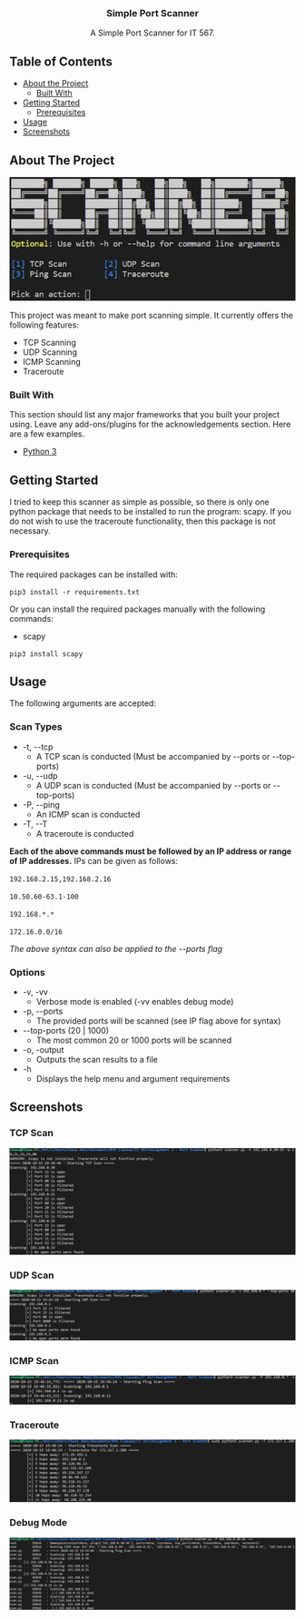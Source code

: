 <br />
<p align="center">
  <h3 align="center">Simple Port Scanner</h3>
  <p align="center">
    A Simple Port Scanner for IT 567.
    <br />
  </p>
</p>



<!-- TABLE OF CONTENTS -->
## Table of Contents

* [About the Project](#about-the-project)
  * [Built With](#built-with)
* [Getting Started](#getting-started)
  * [Prerequisites](#prerequisites)
* [Usage](#usage)
* [Screenshots](#screenshots)



<!-- ABOUT THE PROJECT -->
## About The Project

![Product Name Screen Shot](main_menu.jpg)

This project was meant to make port scanning simple. It currently offers the following features:

* TCP Scanning
* UDP Scanning
* ICMP Scanning
* Traceroute

### Built With
This section should list any major frameworks that you built your project using. Leave any add-ons/plugins for the acknowledgements section. Here are a few examples.
* [Python 3](https://www.python.org/)

<!-- GETTING STARTED -->
## Getting Started

I tried to keep this scanner as simple as possible, so there is only one python package that needs to be installed to run the program: scapy. If you do not wish to use the traceroute functionality, then this package is not necessary.

### Prerequisites
The required packages can be installed with:
```
pip3 install -r requirements.txt
```
Or you can install the required packages manually with the following commands:
* scapy
```
pip3 install scapy
```

<!-- USAGE EXAMPLES -->
## Usage

The following arguments are accepted:
### Scan Types
* -t, --tcp
  * A TCP scan is conducted (Must be accompanied by --ports or --top-ports)
* -u, --udp
  * A UDP scan is conducted (Must be accompanied by --ports or --top-ports)
* -P, --ping
  * An ICMP scan is conducted
* -T, --T
  * A traceroute is conducted

**Each of the above commands must be followed by an IP address or range of IP addresses.** IPs can be given as follows:

`192.168.2.15,192.168.2.16`

`10.50.60-63.1-100`

`192.168.*.*`

`172.16.0.0/16`

*The above syntax can also be applied to the --ports flag*

### Options

* -v, -vv
  * Verbose mode is enabled (-vv enables debug mode)
* -p, --ports
  * The provided ports will be scanned (see IP flag above for syntax)
* --top-ports (20 | 1000)
  * The most common 20 or 1000 ports will be scanned
* -o, -output
  * Outputs the scan results to a file
* -h
  * Displays the help menu and argument requirements

  
## Screenshots

### TCP Scan
![TCP Scan](tcp_demo.jpg)

### UDP Scan
![UDP Scan](udp_demo.jpg)

### ICMP Scan
![ICMP Scan](icmp_demo.jpg)

### Traceroute
![Traceroute Scan](trace_demo.jpg)

### Debug Mode
![-vv Debug Mode](debug_mode.jpg)





